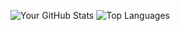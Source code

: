 ![Your GitHub Stats](https://github-readme-stats.vercel.app/api?username=TwoOfEight&show_icons=true&theme=radical)
![Top Languages](https://github-readme-stats.vercel.app/api/top-langs/?username=TwoOfEight&layout=compact&theme=radical)
